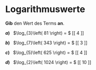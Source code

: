 <!--
version:  0.0.1

language: de

@style
input {
    text-align: center;
}
@end

formula: \carry   \textcolor{red}{\scriptsize #1}
formula: \digit   \rlap{\carry{#1}}\phantom{#2}#2
formula: \permil  \text{‰}

import: https://raw.githubusercontent.com/LiaTemplates/Tikz-Jax/main/README.md

script: https://cdn.jsdelivr.net/gh/LiaTemplates/Tikz-Jax@main/dist/index.js


tags: Logarithmen, sehr leicht, sehr niedrig, Angeben

comment: Gib den Wert eines Logarithmus an.

author: Martin Lommatzsch

-->




# Logarithmuswerte


**Gib** den Wert des Terms **an**.



__$a)\;\;$__ $\log_{3}\left( 81 \right) = $ [[  4  ]]


__$b)\;\;$__ $\log_{7}\left( 343 \right) = $ [[  3  ]]


__$c)\;\;$__ $\log_{5}\left( 625 \right) = $ [[  4  ]]


__$d)\;\;$__ $\log_{2}\left( 1024 \right) = $ [[ 10  ]]




<br>
<br>
<br>
<br>
<br>
<br>
 